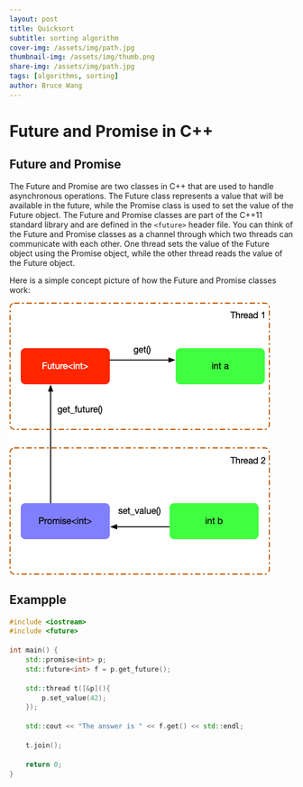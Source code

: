 ```yaml
---
layout: post
title: Quicksort
subtitle: sorting algorithm
cover-img: /assets/img/path.jpg
thumbnail-img: /assets/img/thumb.png
share-img: /assets/img/path.jpg
tags: [algorithms, sorting]
author: Bruce Wang
---
```


# Future and Promise in C++
## Future and Promise
The Future and Promise are two classes in C++ that are used to handle asynchronous operations. The Future class represents a value that will be available in the future, while the Promise class is used to set the value of the Future object. The Future and Promise classes are part of the C++11 standard library and are defined in the `<future>` header file. You can think of the Future and Promise classes as a channel through which two threads can communicate with each other. One thread sets the value of the Future object using the Promise object, while the other thread reads the value of the Future object. 

Here is a simple concept picture of how the Future and Promise classes work:

![image](/assets/img/cpp_future_promise.png)

## Exampple
```cpp
#include <iostream>
#include <future>

int main() {
    std::promise<int> p;
    std::future<int> f = p.get_future();

    std::thread t([&p](){
        p.set_value(42);
    });

    std::cout << "The answer is " << f.get() << std::endl;

    t.join();

    return 0;
}
```
